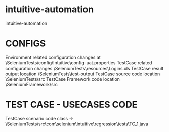 # intuitive-automation
intuitive-automation


# CONFIGS
Environment related configuration changes at \SeleniumTests\config\Intuitive\config-uat.properties
TestCase related configuration changes \SeleniumTests\resources\Logins.xls
TestCase result output location \SeleniumTests\test-output
TestCase source code location \SeleniumTests\src
TestCase Framework code location \SeleniumFramework\src


# TEST CASE - USECASES CODE 
TestCase scenario code class -> \SeleniumTests\src\com\selenium\intuitive\regression\tests\TC_1.java
